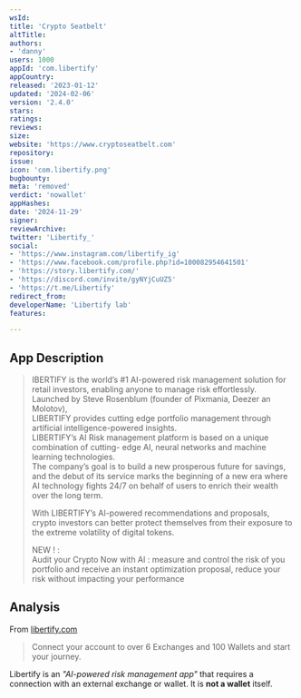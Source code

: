```yaml
---
wsId: 
title: 'Crypto Seatbelt'
altTitle: 
authors:
- 'danny'
users: 1000
appId: 'com.libertify'
appCountry: 
released: '2023-01-12'
updated: '2024-02-06'
version: '2.4.0'
stars: 
ratings: 
reviews: 
size: 
website: 'https://www.cryptoseatbelt.com'
repository: 
issue: 
icon: 'com.libertify.png'
bugbounty: 
meta: 'removed'
verdict: 'nowallet'
appHashes: 
date: '2024-11-29'
signer: 
reviewArchive: 
twitter: 'Libertify_'
social:
- 'https://www.instagram.com/libertify_ig'
- 'https://www.facebook.com/profile.php?id=100082954641501'
- 'https://story.libertify.com/'
- 'https://discord.com/invite/gyNYjCuUZ5'
- 'https://t.me/Libertify'
redirect_from: 
developerName: 'Libertify lab'
features: 

---
```


## App Description

> IBERTIFY is the world’s #1 AI-powered risk management solution for retail investors, enabling anyone to manage risk effortlessly. Launched by Steve Rosenblum (founder of Pixmania, Deezer an Molotov),  
LIBERTIFY provides cutting edge portfolio management through artificial intelligence-powered insights.  
LIBERTIFY’s AI Risk management platform is based on a unique combination of cutting- edge AI, neural networks and machine learning technologies.  
The company’s goal is to build a new prosperous future for savings, and the debut of its service marks the beginning of a new era where AI technology fights 24/7 on behalf of users to enrich their wealth over the long term.  
>
> With LIBERTIFY’s AI-powered recommendations and proposals, crypto investors can better protect themselves from their exposure to the extreme volatility of digital tokens.  
>  
> NEW ! :  
> Audit your Crypto Now with AI : measure and control the risk of you portfolio and receive an instant optimization proposal, reduce your risk without impacting your performance

## Analysis

From [libertify.com](https://www.libertify.com/)

> Connect your account to over 6 Exchanges and 100 Wallets and start your journey.

Libertify is an *"AI-powered risk management app"* that requires a connection with an external exchange or wallet. It is **not a wallet** itself.
